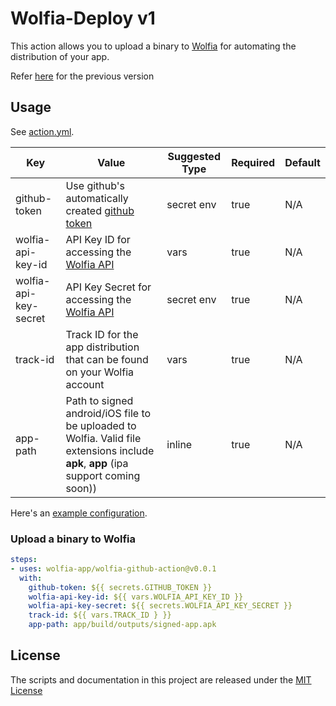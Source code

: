 # Wolfia-Deploy v1

This action allows you to upload a binary to [Wolfia](https://wolfia.com) for automating the distribution of your app.

Refer [here](https://github.com/actions/wolfia-github-action/tree/releases/) for the previous version

## Usage

See [action.yml](action.yml). 

| Key                   | Value                                                                                                                                                                               | Suggested Type | Required | Default |
|-----------------------|-------------------------------------------------------------------------------------------------------------------------------------------------------------------------------------|----------------|----------|---------|
| github-token          | Use github's automatically created [github token](https://docs.github.com/en/actions/security-guides/automatic-token-authentication#example-1-passing-the-github_token-as-an-input) | secret env     | true     | N/A     |
| wolfia-api-key-id     | API Key ID for accessing the [Wolfia API](https://wolfia.com/docs/#generate-an-api-key)                                                                                             | vars           | true     | N/A     |
| wolfia-api-key-secret | API Key Secret for accessing the [Wolfia API](https://wolfia.com/docs/#generate-an-api-key)                                                                                         | secret env     | true     | N/A     |
| track-id              | Track ID for the app distribution that can be found on your Wolfia account                                                                                                          | vars           | true     | N/A     |
| app-path              | Path to signed android/iOS file to be uploaded to Wolfia. Valid file extensions include **apk**, **app** (ipa support coming soon))                                                 | inline         | true     | N/A     |

Here's an [example configuration](.github/workflows/build.yml).

### Upload a binary to Wolfia

```yaml
steps:
- uses: wolfia-app/wolfia-github-action@v0.0.1
  with:
    github-token: ${{ secrets.GITHUB_TOKEN }}
    wolfia-api-key-id: ${{ vars.WOLFIA_API_KEY_ID }}
    wolfia-api-key-secret: ${{ secrets.WOLFIA_API_KEY_SECRET }}
    track-id: ${{ vars.TRACK_ID } }}
    app-path: app/build/outputs/signed-app.apk
```

## License

The scripts and documentation in this project are released under the [MIT License](LICENSE)
